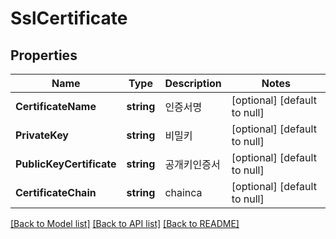 # SslCertificate

## Properties
Name | Type | Description | Notes
------------ | ------------- | ------------- | -------------
**CertificateName** | **string** | 인증서명 | [optional] [default to null]
**PrivateKey** | **string** | 비밀키 | [optional] [default to null]
**PublicKeyCertificate** | **string** | 공개키인증서 | [optional] [default to null]
**CertificateChain** | **string** | chainca | [optional] [default to null]

[[Back to Model list]](../README.md#documentation-for-models) [[Back to API list]](../README.md#documentation-for-api-endpoints) [[Back to README]](../README.md)


